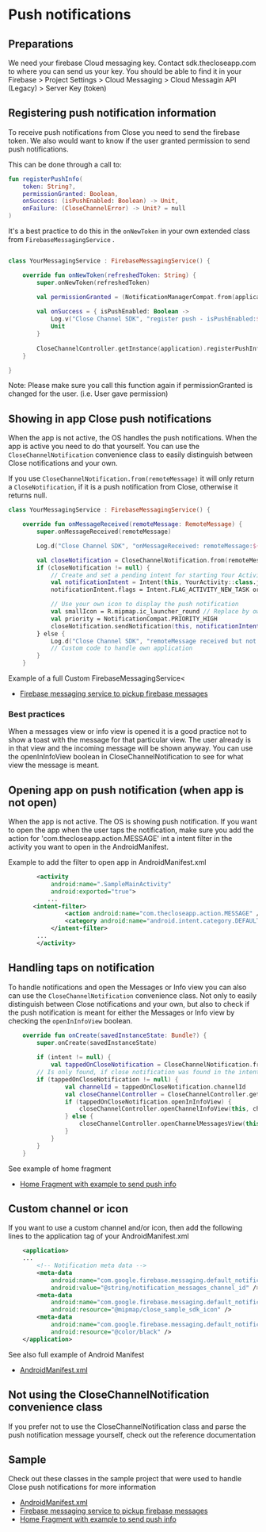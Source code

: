 # Push notifications

## Preparations

We need your firebase Cloud messaging key. Contact sdk.thecloseapp.com to where you can send us your key.
You should be able to find it in your Firebase > Project Settings > Cloud Messaging > Cloud Messagin API (Legacy) > Server Key (token)

## Registering push notification information

To receive push notifications from Close you need to send the firebase token. We also would want to know if the user granted permission to send push notifications.

This can be done through a call to:

```kotlin
fun registerPushInfo(
    token: String?, 
    permissionGranted: Boolean, 
    onSuccess: (isPushEnabled: Boolean) -> Unit, 
    onFailure: (CloseChannelError) -> Unit? = null
)
```

It's a best practice to do this in the `onNewToken` in your own extended class from `FirebaseMessagingService` .

```kotlin

class YourMessagingService : FirebaseMessagingService() {

    override fun onNewToken(refreshedToken: String) {
        super.onNewToken(refreshedToken)

        val permissionGranted = (NotificationManagerCompat.from(application).areNotificationsEnabled())
        
        val onSuccess = { isPushEnabled: Boolean ->
            Log.v("Close Channel SDK", "register push - isPushEnabled:${isPushEnabled}")
            Unit
        }
        
        CloseChannelController.getInstance(application).registerPushInfo(refreshedToken, permissionGranted, onSuccess)
    }

}
```

Note: Please make sure you call this function again if permissionGranted is changed for the user. (i.e. User gave permission)


## Showing in app Close push notifications

When the app is not active, the OS handles the push notifications. When the app is active you need to do that yourself. You can use the `CloseChannelNotification` convenience class to easily distinguish between Close notifications and your own.

If you use `CloseChannelNotification.from(remoteMessage)` it will only return a `CloseNotification`, if it is a push notification from Close, otherwise it returns null. 

```kotlin
class YourMessagingService : FirebaseMessagingService() {

    override fun onMessageReceived(remoteMessage: RemoteMessage) {
        super.onMessageReceived(remoteMessage)

        Log.d("Close Channel SDK", "onMessageReceived: remoteMessage:${remoteMessage.notification}")

        val closeNotification = CloseChannelNotification.from(remoteMessage)
        if (closeNotification != null) {
            // Create and set a pending intent for starting Your Activity
            val notificationIntent = Intent(this, YourActivity::class.java) // replace activity with the activity you want to open
            notificationIntent.flags = Intent.FLAG_ACTIVITY_NEW_TASK or Intent.FLAG_ACTIVITY_CLEAR_TOP

            // Use your own icon to display the push notification
            val smallIcon = R.mipmap.ic_launcher_round // Replace by own icon
            val priority = NotificationCompat.PRIORITY_HIGH
            closeNotification.sendNotification(this, notificationIntent, smallIcon, priority)
        } else {
            Log.d("Close Channel SDK", "remoteMessage received but not a close notification")
            // Custom code to handle own application
        }
    }
```
Example of a full Custom FirebaseMessagingService<
* [Firebase messaging service to pickup firebase messages](../sample/CloseChannelSample/app/src/main/java/com/thecloseapp/closechannelsample/CloseSampleFirebaseMessagingService.kt)


### Best practices

When a messages view or info view is opened it is a good practice not to show a toast with the message for that particular view. The user already is in that view and the incoming message will be shown anyway. You can use the openInInfoView boolean in CloseChannelNotification to see for what view the message is meant.        

## Opening app on push notification (when app is not open)

When the app is not active. The OS is showing push notification. If you want to open the app when the user taps the notification, make sure you add the action for 'com.thecloseapp.action.MESSAGE' int a intent filter in the activity you want to open in the AndroidManifest.

Example to add the filter to open app in AndroidManifest.xml

```xml
        <activity
            android:name=".SampleMainActivity"
            android:exported="true">
           ...
	   <intent-filter>
                <action android:name="com.thecloseapp.action.MESSAGE" />
                <category android:name="android.intent.category.DEFAULT" />
            </intent-filter>
	    ...
        </activity>
```
## Handling taps on notification

To handle notifications and open the Messages or Info view you can also can use the `CloseChannelNotification` convenience class. Not only to easily distinguish between Close notifications and your own, but also to check if the push notification is meant for either the Messages or Info view by checking the `openInInfoView` boolean.

```kotlin
    override fun onCreate(savedInstanceState: Bundle?) {
        super.onCreate(savedInstanceState)
	
        if (intent != null) {
            val tappedOnCloseNotification = CloseChannelNotification.from(intent)
	    // Is only found, if close notification was found in the intent
	    if (tappedOnCloseNotification != null) {
                val channelId = tappedOnCloseNotification.channelId
                val closeChannelController = CloseChannelController.getInstance(application)
                if (tappedOnCloseNotification.openInInfoView) {
                    closeChannelController.openChannelInfoView(this, channelId)
                } else {
                    closeChannelController.openChannelMessagesView(this, channelId)
                }
            }
        }
    }

```
See example of home fragment
* [Home Fragment with example to send push info](../sample/CloseChannelSample/app/src/main/java/com/thecloseapp/closechannelsample/ui/home/HomeFragment.kt) 

## Custom channel or icon

If you want to use a custom channel and/or icon, then add the following lines to the application tag of your AndroidManifest.xml

```xml
    <application>
	...
        <!-- Notification meta data -->
        <meta-data
            android:name="com.google.firebase.messaging.default_notification_channel_id"
            android:value="@string/notification_messages_channel_id" />
        <meta-data
            android:name="com.google.firebase.messaging.default_notification_icon"
            android:resource="@mipmap/close_sample_sdk_icon" />
        <meta-data
            android:name="com.google.firebase.messaging.default_notification_color"
            android:resource="@color/black" />
    </application>
```

See also full example of Android Manifest
* [AndroidManifest.xml](../sample/CloseChannelSample/app/src/main/AndroidManifest.xml)

## Not using the CloseChannelNotification convenience class

If you prefer not to use the CloseChannelNotification class and parse the push notification message yourself, check out the reference documentation

## Sample

Check out these classes in the sample project that were used to handle Close push notifications for more information 
* [AndroidManifest.xml](../sample/CloseChannelSample/app/src/main/AndroidManifest.xml)
* [Firebase messaging service to pickup firebase messages](../sample/CloseChannelSample/app/src/main/java/com/thecloseapp/closechannelsample/CloseSampleFirebaseMessagingService.kt)
* [Home Fragment with example to send push info](../sample/CloseChannelSample/app/src/main/java/com/thecloseapp/closechannelsample/ui/home/HomeFragment.kt) 

